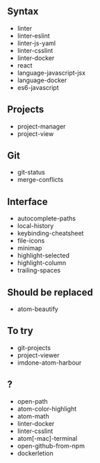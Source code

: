 ## Syntax
* linter
* linter-eslint
* linter-js-yaml
* linter-csslint
* linter-docker
* react
* language-javascript-jsx
* language-docker
* es6-javascript

## Projects
* project-manager
* project-view

## Git
* git-status
* merge-conflicts

## Interface
* autocomplete-paths
* local-history
* keybinding-cheatsheet
* file-icons
* minimap
* highlight-selected
* highlight-column
* trailing-spaces

## Should be replaced
* atom-beautify

## To try
* git-projects
* project-viewer
* imdone-atom-harbour

## ?
* open-path
* atom-color-highlight
* atom-math
* linter-docker
* linter-csslint
* atom[-mac]-terminal
* open-github-from-npm
* dockerletion
